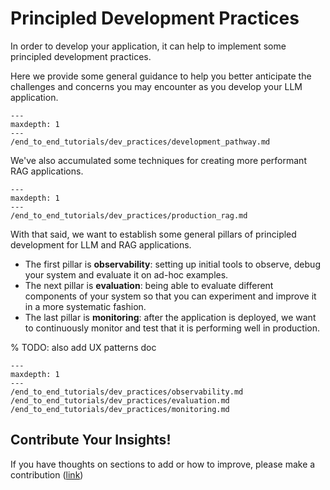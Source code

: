 # Principled Development Practices

In order to develop your application, it can help to implement some principled development practices.

Here we provide some general guidance to help you better anticipate the challenges and concerns you may encounter as you develop your LLM application.

```{toctree}
---
maxdepth: 1
---
/end_to_end_tutorials/dev_practices/development_pathway.md

```

We've also accumulated some techniques for creating more performant RAG applications.

```{toctree}
---
maxdepth: 1
---
/end_to_end_tutorials/dev_practices/production_rag.md

```

With that said, we want to establish some general pillars of principled development for LLM and RAG applications.
- The first pillar is **observability**: setting up initial tools to observe, debug your system and evaluate it on ad-hoc examples.
- The next pillar is **evaluation**: being able to evaluate different components of your system so that you can experiment and improve it in a more systematic fashion.
- The last pillar is **monitoring**: after the application is deployed, we want to continuously monitor and test that it is performing well in production.


% TODO: also add UX patterns doc

```{toctree}
---
maxdepth: 1
---
/end_to_end_tutorials/dev_practices/observability.md
/end_to_end_tutorials/dev_practices/evaluation.md
/end_to_end_tutorials/dev_practices/monitoring.md
```

## Contribute Your Insights!
If you have thoughts on sections to add or how to improve, please make a contribution ([link](https://github.com/jerryjliu/llama_index/blob/main/CONTRIBUTING.md))